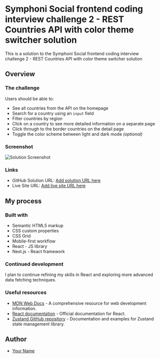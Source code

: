 # Symphoni Social frontend coding interview challenge 2 - REST Countries API with color theme switcher solution

This is a solution to the Symphoni Social frontend coding interview challenge 2 - REST Countries API with color theme switcher solution

## Overview

### The challenge

Users should be able to:

- See all countries from the API on the homepage
- Search for a country using an `input` field
- Filter countries by region
- Click on a country to see more detailed information on a separate page
- Click through to the border countries on the detail page
- Toggle the color scheme between light and dark mode _(optional)_

### Screenshot

![Solution Screenshot](./screenshot.jpg)

### Links

- GitHub Solution URL: [Add solution URL here](https://github.com/dev-scott/symphoni_frontend_prod_2)
- Live Site URL: [Add live site URL here](https://symphoni-frontend-prod-2.vercel.app/)

## My process

### Built with

- Semantic HTML5 markup
- CSS custom properties
- CSS Grid
- Mobile-first workflow
- React - JS library
- Next.js - React framework

### Continued development

I plan to continue refining my skills in React and exploring more advanced data fetching techniques.

### Useful resources

- [MDN Web Docs](https://developer.mozilla.org/en-US/docs/Web) - A comprehensive resource for web development information.
- [React documentation](https://reactjs.org/docs/getting-started.html) - Official documentation for React.
- [Zustand GitHub repository](https://github.com/pmndrs/zustand) - Documentation and examples for Zustand state management library.

## Author

- [Your Name](https://github.com/dev-scott)
